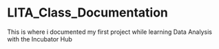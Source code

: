 # LITA_Class_Documentation
This is where i documented my first project while learning Data Analysis with the Incubator Hub
